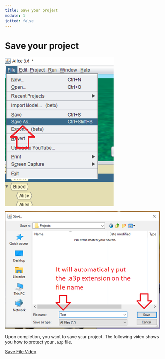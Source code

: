 ```yaml
---
title: Save your project
module: 1
jotted: false
---
```


# Save your project

<p><img src="../imgs/SaveAs1.png" alt="Save As" /></p>

<p><img src="../imgs/SaveAs2.png" alt="Save As 2" /></p>

Upon completion, you want to save your project.  The following video shows you how to protect your `.a3p` file.  

<p><a href="//www.youtube.com/embed/KJ_m-cZa5oc" data-lity>Save File Video</a></p>